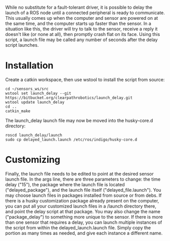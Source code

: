 While no substitute for a fault-tolerant driver, it is possible to delay the launch of a ROS node until a 
connected peripheral is ready to communicate.  This usually comes up when the computer and sensor are powered 
on at the same time, and the computer starts up faster than the sensor.  In a situation like this, the driver 
will try to talk to the sensor, receive a reply it doesn't like (or none at all), then promptly crash flat 
on its face.  Using this script, a launch file may be called any number of seconds after the delay script launches.

# Installation

Create a catkin workspace, then use wstool to install the script from source:

```
cd ~/sensors_ws/src
wstool set launch_delay --git https://bitbucket.org/clearpathrobotics/launch_delay.git
wstool update launch_delay
cd ..
catkin_make 
```

The launch_delay launch file may now be moved into the husky-core.d directory:

```
roscd launch_delay/launch 
sudo cp delayed_launch.launch /etc/ros/indigo/husky-core.d 
```

# Customizing

Finally, the launch file needs to be edited to point at the desired sensor launch file.  In the args line, 
there are three parameters to change:  the time delay ("15"), the package where the launch file is located 
("delayed_package"), and the launch file itself ("delayed_file.launch").  You may choose launch files in 
packages installed from source or from debs.  If there is a husky customization package already present on 
the computer, you can put all your customized launch files in a /launch directory there, and point the delay 
script at that package.  You may also change the name ("package_delay") to something more unique to the sensor.
If there is more than one sensor that requires a delay, you can launch multiple instances of the script from 
within the delayed_launch.launch file.  Simply copy the <node></node> portion as many times as needed, and 
give each instance a different name.
